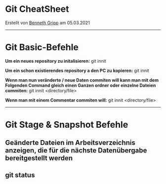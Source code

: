 # Git CheatSheet
Erstellt von [Benneth Gripp](https://github.com/1JustBen5) am 05.03.2021

---
# Git Basic-Befehle
**Um ein neues repository zu initalisieren:**
    git innit <directory>

**Um ein schon existierendes repository a den PC zu kopieren:**
    git innit <directory>

**Wenn man nun veränderte / neue Daten commiten will kann man mit dem Folgenden Command gleich einen Ganzen ordner oder einzelne Dateien commiten:**
    git innit <directory/file>

**Wenn man mit einem Commentar commiten will:**
    git innit <directory/file>

---

# Git Stage & Snapshot Befehle
**Geänderte Dateien im Arbeitsverzeichnis anzeigen, die für die nächste Datenübergabe bereitgestellt werden**
  ---
  git status  
  ---